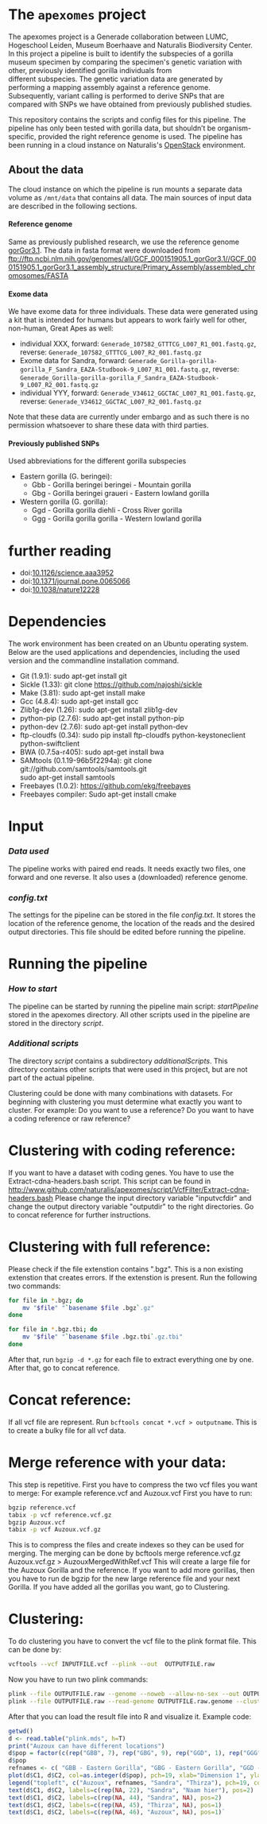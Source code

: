 # The `apexomes` project

The apexomes project is a Generade collaboration between LUMC, Hogeschool Leiden, Museum Boerhaave and Naturalis 
Biodiversity Center. In this project a pipeline is built to identify the subspecies of a gorilla museum specimen 
by comparing the specimen's genetic variation with other, previously identified gorilla individuals from  
different subspecies. The genetic variation data are generated by performing a mapping assembly against a reference
genome. Subsequently, variant calling is performed to derive SNPs that are compared with SNPs we have obtained 
from previously published studies.

This repository contains the scripts and config files for this pipeline. The pipeline has only been tested with 
gorilla data, but shouldn’t be organism-specific, provided the right reference genome is used. The pipeline has 
been running in a cloud instance on Naturalis's [OpenStack](https://stack.naturalis.nl) environment. 

## About the data

The cloud instance on which the pipeline is run mounts a separate data volume as `/mnt/data` that contains all data.
The main sources of input data are described in the following sections.

#### Reference genome

Same as previously published research, we use the reference genome [gorGor3.1](http://ensembl.org/Gorilla_gorilla/Info/Index).
The data in fasta format were downloaded from 
ftp://ftp.ncbi.nlm.nih.gov/genomes/all/GCF_000151905.1_gorGor3.1//GCF_000151905.1_gorGor3.1_assembly_structure/Primary_Assembly/assembled_chromosomes/FASTA

#### Exome data

We have exome data for three individuals. These data were generated using a kit that is intended for humans but
appears to work fairly well for other, non-human, Great Apes as well:

- individual XXX, forward: `Generade_107582_GTTTCG_L007_R1_001.fastq.gz`, reverse: `Generade_107582_GTTTCG_L007_R2_001.fastq.gz`
- Exome data for Sandra, forward: `Generade_Gorilla-gorilla-gorilla_F_Sandra_EAZA-Studbook-9_L007_R1_001.fastq.gz`, reverse: `Generade_Gorilla-gorilla-gorilla_F_Sandra_EAZA-Studbook-9_L007_R2_001.fastq.gz`
- individual YYY, forward: `Generade_V34612_GGCTAC_L007_R1_001.fastq.gz`, reverse: `Generade_V34612_GGCTAC_L007_R2_001.fastq.gz`

Note that these data are currently under embargo and as such there is no permission whatsoever to share these data with
third parties.

#### Previously published SNPs

Used abbreviations for the different gorilla subspecies
- Eastern gorilla (G. beringei):
  - Gbb - Gorilla beringei beringei - Mountain gorilla
  - Gbg - Gorilla beringei graueri - Eastern lowland gorilla
- Western gorilla (G. gorilla):
  - Ggd - Gorilla gorilla diehli - Cross River gorilla
  - Ggg - Gorilla gorilla gorilla - Western lowland gorilla

# further reading
- doi:[10.1126/science.aaa3952](http://dx.doi.org/10.1126/science.aaa3952)
- doi:[10.1371/journal.pone.0065066](http://dx.doi.org/10.1371/journal.pone.0065066)
- doi:[10.1038/nature12228](http://dx.doi.org/10.1038/nature12228)

# Dependencies
The work environment has been created on an Ubuntu operating system. Below are the used applications and dependencies, including 
the used version and the commandline installation command. 
 - Git (1.9.1): sudo apt-get install git
 - Sickle (1.33): git clone https://github.com/najoshi/sickle
 - Make (3.81): sudo apt-get install make
 - Gcc (4.8.4): sudo apt-get install gcc
 - Zlib1g-dev (1.26): sudo apt-get install zlib1g-dev
 - python-pip (2.7.6): sudo apt-get install python-pip
 - python-dev (2.7.6): sudo apt-get install python-dev
 - ftp-cloudfs (0.34): sudo pip install ftp-cloudfs python-keystoneclient python-swiftclient 
 - BWA (0.7.5a-r405): sudo apt-get install bwa
 - SAMtools (0.1.19-96b5f2294a): git clone git://github.com/samtools/samtools.git   
    sudo apt-get install samtools
 - Freebayes (1.0.2): https://github.com/ekg/freebayes
 - Freebayes compiler: Sudo apt-get install cmake

# Input
### *Data used*
The pipeline works with paired end reads. It needs exactly two files, one forward and one reverse. It also uses a 
(downloaded) reference genome.
### *config.txt*
The settings for the pipeline can be stored in the file *config.txt*. 
It stores the location of the reference genome, the location of the reads and the desired output directories.
This file should be edited before running the pipeline.

# Running the pipeline
### *How to start*
The pipeline can be started by running the pipeline main script: *startPipeline* stored in the apexomes directory.
All other scripts used in the pipeline are stored in the directory *script*. 

### *Additional scripts*
The directory *script* contains a subdirectory *additionalScripts*. This directory contains other scripts that were used in 
this project, but are not part of the actual pipeline.

Clustering could be done with many combinations with datasets. For beginning with clustering you must determine what exactly you want
to cluster. For example: Do you want to use a reference? Do you want to have a coding reference or raw reference? 

# Clustering with coding reference:
If you want to have a dataset with coding genes. You have to use the Extract-cdna-headers.bash script.
This script can be found in  http://www.github.com/naturalis/apexomes/script/VcfFilter/Extract-cdna-headers.bash
Please change the input directory variable "inputvcfdir" and change the output directory variable "outputdir"
to the right directories. Go to concat reference for further instructions.

# Clustering with full reference:
Please check if the file extenstion contains ".bgz". This is a non existing extenstion that creates errors. If the extenstion
is present. Run the following two commands:

```bash
for file in *.bgz; do
    mv "$file" "`basename $file .bgz`.gz"
done

for file in *.bgz.tbi; do
    mv "$file" "`basename $file .bgz.tbi`.gz.tbi"
done
```

After that, run `bgzip -d *.gz` for each file to extract everything one by one. After that, go to concat reference.

# Concat reference:
If all vcf file are represent. Run `bcftools concat *.vcf > outputname`.
This is to create a bulky file for all vcf data.

# Merge reference with your data:
This step is repetitive. First you have to compress the two vcf files you want to merge: For example reference.vcf and Auzoux.vcf
First you have to run:
``` bash
bgzip reference.vcf
tabix -p vcf reference.vcf.gz
bgzip Auzoux.vcf
tabix -p vcf Auzoux.vcf.gz
```
This is to compress the files and create indexes so they can be used for merging. The merging can be done by
bcftools merge reference.vcf.gz Auzoux.vcf.gz > AuzouxMergedWithRef.vcf
This will create a large file for the Auzoux Gorilla and the reference. If you want to add more gorillas, then you have
to run de bgzip for the new large reference file and your next Gorilla. If you have added all the gorillas you want, go to Clustering.

# Clustering:
To do clustering you have to convert the vcf file to the plink format file. This can be done by:
``` bash
vcftools --vcf INPUTFILE.vcf --plink --out  OUTPUTFILE.raw
```

Now you have to run two plink commands:
``` bash
plink --file OUTPUTFILE.raw --genome --noweb --allow-no-sex --out OUTPUTFILE.raw
plink --file OUTPUTFILE.raw --read-genome OUTPUTFILE.raw.genome --cluster --mds-plot 2 --noweb
```

After that you can load the result file into R and visualize it.
Example code:
``` r
getwd()
d <- read.table("plink.mds", h=T)
print("Auzoux can have different locations")
d$pop = factor(c(rep("GBB", 7), rep("GBG", 9), rep("GGD", 1), rep("GGG", 27), rep("Sandra"), "Thirza", "Auzoux"))
d$pop
refnames <- c( "GBB - Eastern Gorilla", "GBG - Eastern Gorilla", "GGD - Western Gorilla", "GGG - Western Gorilla")
plot(d$C1, d$C2, col=as.integer(d$pop), pch=19, xlab="Dimension 1", ylab="Dimension 2", main = "MDS analysis on chromosome 1 reference, Sandra, Thirza and Auzoux ")
legend("topleft", c("Auzoux", refnames, "Sandra", "Thirza"), pch=19, col=c(1,2,3,4, 5, 6, 7))
text(d$C1, d$C2, labels=c(rep(NA, 22), "Sandra", "Naam hier"), pos=2)
text(d$C1, d$C2, labels=c(rep(NA, 44), "Sandra", NA), pos=2)
text(d$C1, d$C2, labels=c(rep(NA, 45), "Thirza", NA), pos=1)
text(d$C1, d$C2, labels=c(rep(NA, 46), "Auzoux", NA), pos=1)`
```
